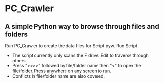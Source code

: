 # PC_Crawler
## A simple Python way to browse through files and folders
Run PC_Crawler to create the data files for Script.pyw.
Run Script.
* The script currently only scans the F drive. Edit to traverse through others.
* Press ">>>>" followed by file/folder name then "<" to open the file/folder. Press anywhere on any screen to run.
* Conflicts in file/folder name are also covered.
